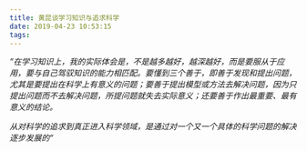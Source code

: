 ```yaml
---
title: 黄昆谈学习知识与追求科学
date: 2019-04-23 10:53:15
tags:
---
```

_”在学习知识上，我的实际体会是，不是越多越好，越深越好，而是要服从于应用，要与自己驾驭知识的能力相匹配。要懂到三个善于，即善于发现和提出问题，尤其是要提出在科学上有意义的问题；要善于提出模型或方法去解决问题，因为只提出问题而不去解决问题，所提问题就失去实际意义；还要善于作出最重要、最有意义的结论。_

_从对科学的追求到真正进入科学领域，是通过对一个又一个具体的科学问题的解决逐步发展的“_
